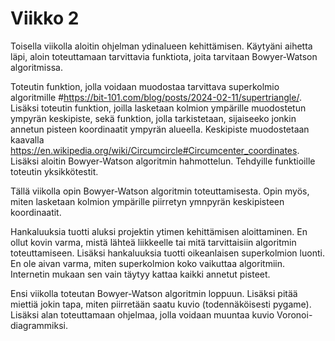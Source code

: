 # Viikko 2

Toisella viikolla aloitin ohjelman ydinalueen kehittämisen. Käytyäni aihetta läpi, aloin toteuttamaan tarvittavia funktiota, joita tarvitaan Bowyer-Watson algoritmissa. 

Toteutin funktion, jolla voidaan muodostaa tarvittava superkolmio algoritmille #https://bit-101.com/blog/posts/2024-02-11/supertriangle/. Lisäksi toteutin funktion, joilla lasketaan kolmion ympärille muodostetun ympyrän keskipiste, sekä funktion, jolla tarkistetaan, sijaiseeko jonkin annetun pisteen koordinaatit ympyrän alueella. Keskipiste muodostetaan kaavalla https://en.wikipedia.org/wiki/Circumcircle#Circumcenter_coordinates. Lisäksi aloitin Bowyer-Watson algoritmin hahmottelun. Tehdyille funktioille toteutin yksikkötestit.

Tällä viikolla opin Bowyer-Watson algoritmin toteuttamisesta. Opin myös, miten lasketaan kolmion ympärille piirretyn ymnpyrän keskipisteen koordinaatit.

Hankaluuksia tuotti aluksi projektin ytimen kehittämisen aloittaminen. En ollut kovin varma, mistä lähteä liikkeelle tai mitä tarvittaisiin algoritmin toteuttamiseen. Lisäksi hankaluuksia tuotti oikeanlaisen superkolmion luonti. En ole aivan varma, miten superkolmion koko vaikuttaa algoritmiin. Internetin mukaan sen vain täytyy kattaa kaikki annetut pisteet.

Ensi viikolla toteutan Bowyer-Watson algoritmin loppuun. Lisäksi pitää miettiä jokin tapa, miten piirretään saatu kuvio (todennäköisesti pygame). Lisäksi alan toteuttamaan ohjelmaa, jolla voidaan muuntaa kuvio Voronoi-diagrammiksi.